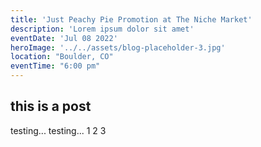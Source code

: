```yaml
---
title: 'Just Peachy Pie Promotion at The Niche Market'
description: 'Lorem ipsum dolor sit amet'
eventDate: 'Jul 08 2022'
heroImage: '../../assets/blog-placeholder-3.jpg'
location: "Boulder, CO"
eventTime: "6:00 pm"
---
```


## this is a post
testing... testing... 1 2 3